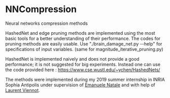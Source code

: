 # NNCompression
Neural networks compression methods 

HashedNet and edge pruning methods are implemented using the most basic tools for a better understanding of their performance.
The codes for pruning methods are easily usable.
Use "./brain_damage_net.py --help" for specifications of input variables. (same for magnitude_iterative_pruning.py)

HashedNet is implemented naively and does not provide a good performance; it is not suggested for big experiments. 
Instead one can use the code provided here : https://www.cse.wustl.edu/~ychen/HashedNets/


The methods were implemented during my 2019 summer internship in INRIA Sophia Antipolis under supervision of [Emanuele Natale](https://sites.google.com/view/enatale) and with help of [Laurent Viennot](https://who.rocq.inria.fr/Laurent.Viennot/).
